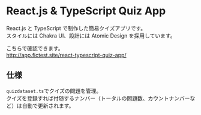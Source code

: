 # React.js & TypeScript Quiz App

React.js と TypeScript で制作した簡易クイズアプリです。  
スタイルには Chakra UI、設計には Atomic Design を採用しています。

こちらで確認できます。  
<http://app.fictest.site/react-typescript-quiz-app/>

## 仕様

`quizdataset.ts`でクイズの問題を管理。  
クイズを登録すれば付随するナンバー（トータルの問題数、カウントナンバーなど）は自動で更新されます。
